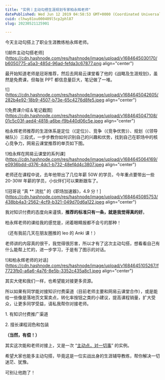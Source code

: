 ```yaml
---
title: "实例丨主动勾搭生涯规划专家柏永辉老师"
datePublished: Wed Jun 12 2019 04:58:53 GMT+0000 (Coordinated Universal Time)
cuid: clhwy81ou000409l5cp2phl87
slug: 20230521125901

---
```


今天主动勾搭上了职业生涯教练柏永辉老师。

![邮件主动勾搭老师](https://cdn.hashnode.com/res/hashnode/image/upload/v1684645030170/b6050775-a5a3-485d-96ad-fefda3c67877.png align="center")

最开始知道老师是冠哥推荐，然后去网易云课堂看了他的《战略及生涯规划》，虽然是免费课，但每张 PPT 都信息量巨大，笔记做了一堆。

![](https://cdn.hashnode.com/res/hashnode/image/upload/v1684645042605/282b4e92-18b9-4507-b73e-65c4276d8fe5.jpeg align="center")

![免费课介绍＆笔记截图](https://cdn.hashnode.com/res/hashnode/image/upload/v1684645047108/01c5c03f-aed4-4818-a6be-f9b440d06c5e.jpeg align="center")

柏永辉老师推荐的生涯体系是定位（《定位》）、竞争（《竞争优势》）、规划（《领导梯队》）三段式，一步步教你如何识别自己的兴趣和优势，找到自己在职场中的核心竞争力，网易云课堂推荐的单页如下图。

![柏永辉在网易云课堂的系列课](https://cdn.hashnode.com/res/hashnode/image/upload/v1684645064169/e0936bdd-d376-4dc1-b732-48ef4d4c3807.jpeg align="center")

老师还在课程中说，去年他带出了几位年薪 50W 的学员，今年重点要带出一些 20-30W 年薪的学员，小伙伴们可以果断跟车了。

![冠哥说 “真 ** 流批” 的《职场加速器》，4.9 分！](https://cdn.hashnode.com/res/hashnode/image/upload/v1684645085753/438bb4a3-2562-4cf9-b321-049d70d6a122.jpeg align="center")

我对知识付费的态度向来谨慎，**推荐的标准只有一条，就是我觉得真的好**。

柏永辉老师的课给我的感觉是，闭着眼睛报都不会亏的那种！

（还有我前几天在朋友圈推的 leo 的 Anki 课！）

老师讲的内容真的很干，我觉得很厉害，所以才有了这次主动勾搭，想看看自己有什么能帮上忙的，进一步学习，于是有了图示的对话。

![和柏永辉老师的对话](https://cdn.hashnode.com/res/hashnode/image/upload/v1684645105267/f7723fb0-a6a6-4a76-8e5b-3352c435a8c1.jpeg align="center")

其实大佬和我们一样，也希望能对接更多资源。

所以如果有同学能对接知识付费渠道（目前老师主要和网易云课堂合作），或是能给一些像是落地页文案卖点，转化率按钮之类的小建议，提高课程销量，扩大受众，让更多同学受益，请私我帮你对接老师。

1\. 有知识付费推广渠道

2\. 擅长课程润色和包装

**（当然，有偿！）**

其实这次能和老师对接上，又是一次 “[主动点，对一切事](https://mp.weixin.qq.com/s?__biz=MzAwNzEzNzU0Ng==&mid=2649586920&idx=1&sn=f005a1e540efff5634c881ec6dd02379&scene=21#wechat_redirect)” 的实例。

希望大家也能多主动勾搭，毕竟这是一位实战出身的生涯辅导教练，帮你解决一切迷茫、犹豫。

可别让他跑了！